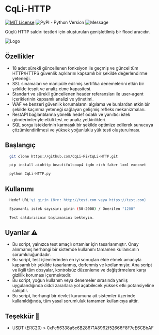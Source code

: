 
# CqLi-HTTP
[![MIT License](https://img.shields.io/badge/License-MIT-green.svg)](https://choosealicense.com/licenses/mit/)
![PyPI - Python Version](https://img.shields.io/badge/Python-3.7%2B-blue)
![Message](https://img.shields.io/badge/CqLi-HTTPv0.1-8A2BE2)

Güçlü HTTP saldırı testleri için oluşturulan genişletilmiş bir flood aracıdır.

![Logo](https://i.ibb.co/3mGcpjNd/cqli-http.jpg)

## Özellikler

- 18 adet sürekli güncellenen fonksiyon ile geçmiş ve güncel tüm HTTP/HTTPS güvenlik açıklarını kapsamlı bir şekilde değerlendirme yeteneği.
- SSL sınamaları ve manipüle edilmiş sertifika denemelerini etkin bir şekilde tespit ve analiz etme kapasitesi.
- Standart ve sürekli güncellenen header referansları ile user-agent içeriklerinin kapsamlı analizi ve yönetimi.
- WAF ve benzeri güvenlik korumalarını algılama ve bunlardan etkin bir şekilde kaçınma yeteneği sağlayan gelişmiş refleks mekanizmaları.
- RestAPI bağlantılarına yönelik hedef odaklı ve yanıltıcı istek gönderimleriyle etkili test ve analiz yetkinlikleri.
- SQL sorgu isteklerinin karmaşık bir şekilde optimize edilerek sunucuya çözümlendirilmesi ve yüksek yoğunluklu yük testi oluşturulması.

## Başlangıç

```bash
  git clone https://github.com/CqLi-Fi/CqLi-HTTP.git
```
```bash
  pip install aiohttp beautifulsoup4 tqdm rich faker lxml execnet
```

```bash
  python CqLi-HTTP.py
```

## Kullanımı

```bash
  Hedef URL'yi girin (örn: http://test.com veya https://test.com)
```

```bash
  Eşzamanlı istek sayısını girin (50-2000) / Önerilen "1200"
```

```bash
  Test saldırısının başlamasını bekleyin.
```

## Uyarılar ⚠️

- Bu script, yalnızca test amaçlı ortamlar için tasarlanmıştır. Onay alınmamış herhangi bir sistemde kullanımı tamamen kullanıcının sorumluluğundadır.
- Bu script, test işlemlerinden en iyi sonuçları elde etmek amacıyla kapsamlı bir şekilde tasarlanmış, derlenmiş ve kodlanmıştır. Ana script ve ilgili tüm dosyalar, kontrolsüz düzenleme ve değiştirmelere karşı gizlilik koruması içermektedir.
- Bu script, yoğun kullanım veya denemeler sırasında yanlış uygulandığında ciddi zararlara yol açabilecek yüksek etki potansiyeline sahiptir.
- Bu script, herhangi bir devlet kurumuna ait sistemler üzerinde kullanıldığında, tüm yasal sorumluluk tamamen kullanıcıya aittir.

## Teşekkür 🖤

- USDT (ERC20) > 0xFc56338a5c6B28671A8962f52666F8F7eE6CBbAF
